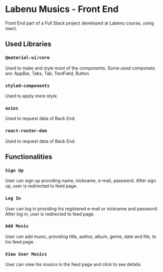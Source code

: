 # Labenu Musics - Front End

Front End part of a Full Stack project developed at Labenu course, using react.

## Used Libraries

### `@material-ui/core`

Used to make and style most of the components. Some used componets are: AppBar, Tabs, Tab, TextField, Button.

### `styled-components`

Used to apply more style.

### `axios`

Used to request data of Back End.

### `react-router-dom`

Used to request data of Back End.

## Functionalities

### `Sign Up`

User can sign up providing name, nickname, e-mail, password. After sign up, user is redirected to feed page.

### `Log In`

User can log in providing his registered e-mail or nickname and password. After log in, user is redirected to feed page.

### `Add Music`

User can add music, providing title, author, album, genre, date and file, to his feed page.

### `View User Musics`

User can view his musics in the feed page and click to see details.
